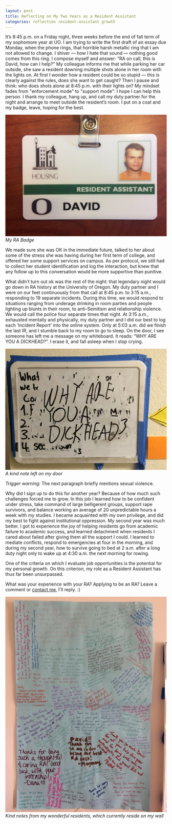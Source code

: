 ```yaml
---
layout: post
title: Reflecting on My Two Years as a Resident Assistant
categories: reflection resident-assistant growth
---
```


It’s 8:45 p.m. on a Friday night, three weeks before the end of fall term of my sophomore year at UO. I am trying to write the first draft of an essay due Monday, when the phone rings, that horrible harsh metallic ring that I am not allowed to change. I shiver — how I hate that sound — nothing good comes from this ring. I compose myself and answer: “RA on call, this is David, how can I help?” <!--more--> My colleague informs me that while parking her car outside, she saw a resident downing multiple shots alone in her room with the lights on. At first I wonder how a resident could be so stupid — this is clearly against the rules, does she want to get caught? Then I pause and think: who does shots alone at 8:45 p.m. with their lights on? My mindset fades from "enforcement mode" to "support mode": I hope I can help this person. I thank my colleague, hang up, and call my duty partner for the night and arrange to meet outside the resident’s room. I put on a coat and my badge, leave, hoping for the best.

![My RA Badge](/images/badge.jpg)
*My RA Badge*

We made sure she was OK in the immediate future, talked to her about some of the stress she was having during her first term of college, and offered her some support services on campus. As per protocol, we still had to collect her student identification and log the interaction, but knew that any follow up to this conversation would be more supportive than punitive.

What didn’t turn out ok was the rest of the night: that legendary night would go down in RA history at the University of Oregon. My duty partner and I were on our feet continuously from that call at 8:45 p.m. to 3:15 a.m., responding to 19 separate incidents. During this time, we would respond to situations ranging from underage drinking in room parties and people lighting up blunts in their room, to anti-Semitism and relationship violence. We would call the police four separate times that night. At 3:15 a.m., exhausted mentally and physically, my duty partner and I did our best to log each ‘Incident Report’ into the online system. Only at 5:03 a.m. did we finish the last IR, and I stumble back to my room to go to sleep. On the door, I see someone has left me a message on my whiteboard. It reads: “WHY ARE YOU A DICKHEAD?”. I erase it, and fall asleep when I stop crying.

![Whiteboard with “WHY ARE YOU A DICKHEAD?” written on it](/images/dickhead.jpg)
*A kind note left on my door*

*Trigger warning:* The next paragraph briefly mentions sexual violence.

Why did I sign up to do this for another year? Because of how much such challenges forced me to grow. In this job I learned how to be confident under stress, take command of large belligerent groups, support rape survivors, and balance working an average of 20 unpredictable hours a week with my studies. I became acquainted with my own privilege, and did my best to fight against institutional oppression. My second year was much better. I got to experience the joy of helping residents go from academic failure to academic success, and learned detachment when residents I cared about failed after giving them all the support I could. I learned to mediate conflicts, respond to emergencies at four in the morning, and during my second year, how to survive going to bed at 2 a.m. after a long duty night only to wake up at 4:30 a.m. the next morning for rowing.

One of the criteria on which I evaluate job opportunities is the potential for my personal growth. On this criterion, my role as a Resident Assistant has thus far been unsurpassed.

What was your experience with your RA? Applying to be an RA? Leave a comment or [contact me](/contact), I'll reply. :)

![Kind notes from my residents](/images/thanks-david.jpg)
*Kind notes from my wonderful residents, which currently reside  on my wall*
